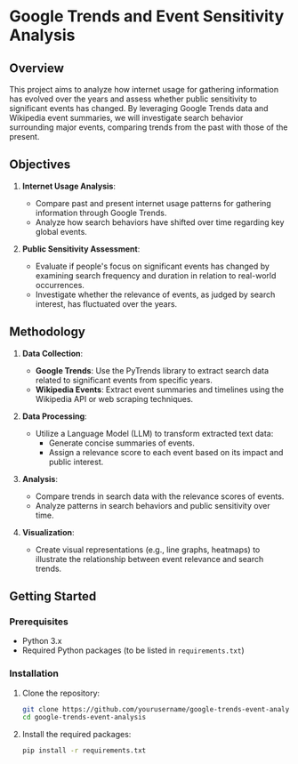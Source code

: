 # Google Trends and Event Sensitivity Analysis

## Overview

This project aims to analyze how internet usage for gathering information has evolved over the years and assess whether public sensitivity to significant events has changed. By leveraging Google Trends data and Wikipedia event summaries, we will investigate search behavior surrounding major events, comparing trends from the past with those of the present.

## Objectives

1. **Internet Usage Analysis**: 
   - Compare past and present internet usage patterns for gathering information through Google Trends.
   - Analyze how search behaviors have shifted over time regarding key global events.

2. **Public Sensitivity Assessment**:
   - Evaluate if people's focus on significant events has changed by examining search frequency and duration in relation to real-world occurrences.
   - Investigate whether the relevance of events, as judged by search interest, has fluctuated over the years.

## Methodology

1. **Data Collection**:
   - **Google Trends**: Use the PyTrends library to extract search data related to significant events from specific years.
   - **Wikipedia Events**: Extract event summaries and timelines using the Wikipedia API or web scraping techniques.

2. **Data Processing**:
   - Utilize a Language Model (LLM) to transform extracted text data:
     - Generate concise summaries of events.
     - Assign a relevance score to each event based on its impact and public interest.

3. **Analysis**:
   - Compare trends in search data with the relevance scores of events.
   - Analyze patterns in search behaviors and public sensitivity over time.

4. **Visualization**:
   - Create visual representations (e.g., line graphs, heatmaps) to illustrate the relationship between event relevance and search trends.

## Getting Started

### Prerequisites

- Python 3.x
- Required Python packages (to be listed in `requirements.txt`)

### Installation

1. Clone the repository:
   ```bash
   git clone https://github.com/yourusername/google-trends-event-analysis.git
   cd google-trends-event-analysis

2. Install the required packages:
   ```bash
   pip install -r requirements.txt
 
